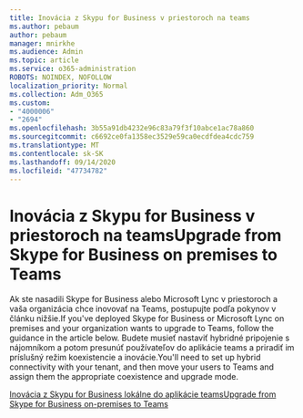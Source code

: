 ```yaml
---
title: Inovácia z Skypu for Business v priestoroch na teams
ms.author: pebaum
author: pebaum
manager: mnirkhe
ms.audience: Admin
ms.topic: article
ms.service: o365-administration
ROBOTS: NOINDEX, NOFOLLOW
localization_priority: Normal
ms.collection: Adm_O365
ms.custom:
- "4000006"
- "2694"
ms.openlocfilehash: 3b55a91db4232e96c83a79f3f10abce1ac78a860
ms.sourcegitcommit: c6692ce0fa1358ec3529e59ca0ecdfdea4cdc759
ms.translationtype: MT
ms.contentlocale: sk-SK
ms.lasthandoff: 09/14/2020
ms.locfileid: "47734782"
---
```

# <a name="upgrade-from-skype-for-business-on-premises-to-teams"></a><span data-ttu-id="04e55-102">Inovácia z Skypu for Business v priestoroch na teams</span><span class="sxs-lookup"><span data-stu-id="04e55-102">Upgrade from Skype for Business on premises to Teams</span></span>

<span data-ttu-id="04e55-103">Ak ste nasadili Skype for Business alebo Microsoft Lync v priestoroch a vaša organizácia chce inovovať na Teams, postupujte podľa pokynov v článku nižšie.</span><span class="sxs-lookup"><span data-stu-id="04e55-103">If you've deployed Skype for Business or Microsoft Lync on premises and your organization wants to upgrade to Teams, follow the guidance in the article below.</span></span> <span data-ttu-id="04e55-104">Budete musieť nastaviť hybridné pripojenie s nájomníkom a potom presunúť používateľov do aplikácie teams a priradiť im príslušný režim koexistencie a inovácie.</span><span class="sxs-lookup"><span data-stu-id="04e55-104">You'll need to set up hybrid connectivity with your tenant, and then move your users to Teams and assign them the appropriate coexistence and upgrade mode.</span></span> 

[<span data-ttu-id="04e55-105">Inovácia z Skypu for Business lokálne do aplikácie teams</span><span class="sxs-lookup"><span data-stu-id="04e55-105">Upgrade from Skype for Business on-premises to Teams</span></span>](https://docs.microsoft.com/MicrosoftTeams/upgrade-to-teams-execute-skypeforbusinesshybridonprem)

